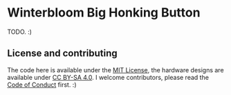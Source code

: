 # Winterbloom Big Honking Button

TODO. :)

## License and contributing

The code here is available under the [MIT License](firmware/LICENSE), the hardware designs are available under [CC BY-SA 4.0](hardware/LICENSE). I welcome contributors, please read the [Code of Conduct](CODE_OF_CONDUCT.md) first. :)

